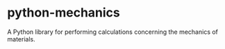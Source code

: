 # python-mechanics

A Python library for performing calculations concerning the mechanics of materials.